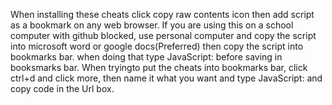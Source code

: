 When installing these cheats click copy raw contents icon then add script as a bookmark on any web browser.
If you are using this on a school computer with github blocked, use personal computer and copy the script into microsoft word or google docs(Preferred) then copy the script into bookmarks bar.
when doing that type JavaScript: before saving in booksmarks bar.
When tryingto put the cheats into bookmarks bar,  click ctrl+d and click more, then name it what you want and type JavaScript: and copy code in the Url box.
